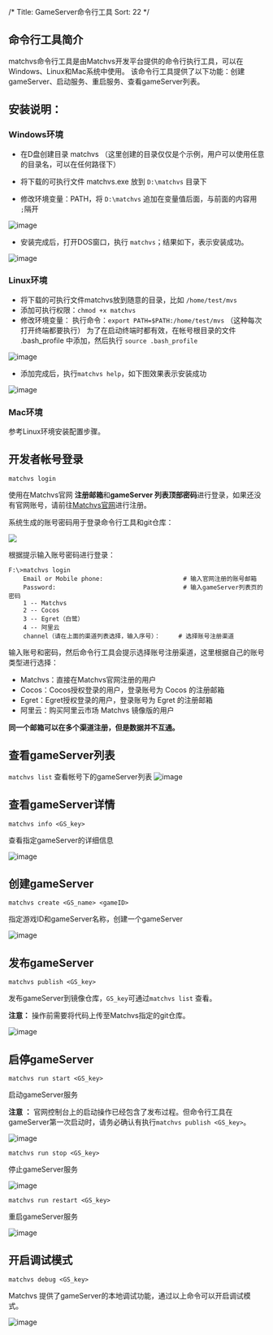 /*
Title: GameServer命令行工具
Sort: 22
*/

## 命令行工具简介
matchvs命令行工具是由Matchvs开发平台提供的命令行执行工具，可以在Windows、Linux和Mac系统中使用。
该命令行工具提供了以下功能：创建gameServer、启动服务、重启服务、查看gameServer列表。



## 安装说明：
### Windows环境
- 在D盘创建目录 matchvs （这里创建的目录仅仅是个示例，用户可以使用任意的目录名，可以在任何路径下）  

- 将下载的可执行文件 matchvs.exe 放到 `D:\matchvs` 目录下
- 修改环境变量：PATH，将 `D:\matchvs` 追加在变量值后面，与前面的内容用 ` ;`隔开    

![image](http://imgs.matchvs.com/static/mvs1.png)

- 安装完成后，打开DOS窗口，执行 `matchvs`；结果如下，表示安装成功。    

![image](http://imgs.matchvs.com/static/mvs02.png)

### Linux环境  
- 将下载的可执行文件matchvs放到随意的目录，比如 `/home/test/mvs`
- 添加可执行权限：`chmod +x matchvs`
- 修改环境变量：
  执行命令：`export PATH=$PATH:/home/test/mvs` （这种每次打开终端都要执行）
  为了在启动终端时都有效，在帐号根目录的文件 .bash_profile 中添加，然后执行 `source .bash_profile`    

![image](http://imgs.matchvs.com/static/mvs3.png)

- 添加完成后，执行`matchvs help`，如下图效果表示安装成功    

![image](http://imgs.matchvs.com/static/gs_linuxhelp.png)

### Mac环境

参考Linux环境安装配置步骤。



## 开发者帐号登录
`matchvs login`  

使用在Matchvs官网 **注册邮箱**和**gameServer 列表顶部密码**进行登录，如果还没有官网账号，请前往[Matchvs官网](http://www.matchvs.com/vsRegister)进行注册。

系统生成的账号密码用于登录命令行工具和git仓库：

![](http://imgs.matchvs.com//static/Doc-img/new-start/gameServerimg/gsCLI1.png)

根据提示输入账号密码进行登录：

```shell
F:\>matchvs login
	Email or Mobile phone: 						# 输入官网注册的账号邮箱
	Password: 									# 输入gameServer列表页的密码
	1 -- Matchvs
	2 -- Cocos
	3 -- Egret（白鹭）
	4 -- 阿里云
	channel（请在上面的渠道列表选择，输入序号）： 	   # 选择账号注册渠道
```

输入账号和密码，然后命令行工具会提示选择账号注册渠道，这里根据自己的账号类型进行选择：

* Matchvs：直接在Matchvs官网注册的用户
* Cocos：Cocos授权登录的用户，登录账号为 Cocos 的注册邮箱
* Egret：Egret授权登录的用户，登录账号为 Egret 的注册邮箱
* 阿里云：购买阿里云市场 Matchvs 镜像版的用户

**同一个邮箱可以在多个渠道注册，但是数据并不互通。**



## 查看gameServer列表
`matchvs list` 
查看帐号下的gameServer列表 
![image](http://imgs.matchvs.com/static/gs_list.png)



## 查看gameServer详情

`matchvs info <GS_key>` 

查看指定gameServer的详细信息

![image](http://imgs.matchvs.com/static/gs_info.png)



## 创建gameServer

`matchvs create <GS_name> <gameID>`

指定游戏ID和gameServer名称，创建一个gameServer

![image](http://imgs.matchvs.com/static/gs_create.png)

## 发布gameServer

`matchvs publish <GS_key>`

发布gameServer到镜像仓库，`GS_key`可通过`matchvs list` 查看。

**注意：** 操作前需要将代码上传至Matchvs指定的git仓库。

![image](http://imgs.matchvs.com/static/gs_publishCLI.png)



## 启停gameServer

`matchvs run start <GS_key>`

启动gameServer服务

**注意 ：** 官网控制台上的启动操作已经包含了发布过程。但命令行工具在gameServer第一次启动时，请务必确认有执行`matchvs publish <GS_key>`。

![image](http://imgs.matchvs.com/static/gs_start.png)



`matchvs run stop <GS_key>`

停止gameServer服务

![image](http://imgs.matchvs.com/static/gs_stop.png)



`matchvs run restart <GS_key>`

重启gameServer服务

![image](http://imgs.matchvs.com/static/gs_restartCLI.png)



## 开启调试模式

`matchvs debug <GS_key>`

Matchvs 提供了gameServer的本地调试功能，通过以上命令可以开启调试模式。

![image](http://imgs.matchvs.com/static/gs_debug.png)